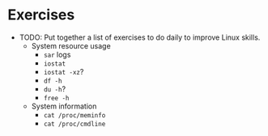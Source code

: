 # Exercises


- TODO: Put together a list of exercises to do daily to improve Linux skills.  
    - System resource usage
        - `sar` logs
        - `iostat`
        - `iostat -xz`?
        - `df -h`
        - `du -h`?
        - `free -h`
    - System information
        - `cat /proc/meminfo`
        - `cat /proc/cmdline`

